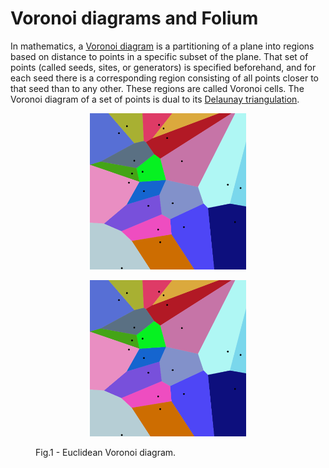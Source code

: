 # Voronoi diagrams and Folium

In mathematics, a [Voronoi diagram](https://en.wikipedia.org/wiki/Voronoi_diagram) is a partitioning of a plane into regions based on distance to points in a specific subset of the plane. That set of points (called seeds, sites, or generators) is specified beforehand, and for each seed there is a corresponding region consisting of all points closer to that seed than to any other. These regions are called Voronoi cells. The Voronoi diagram of a set of points is dual to its [Delaunay triangulation](https://en.wikipedia.org/wiki/Delaunay_triangulation).

<p align="center">
  <img src="/imgs/Voronoi_diagram.png" title="Euclidean Voronoi diagram" width="250" height="250">
</p>

<!DOCTYPE html>
<html>
<body>
<figure>
  <p align="center">
    <img src="/imgs/Voronoi_diagram.png" alt="Trulli" width="250" height="250">
    <figcaption>Fig.1 - Euclidean Voronoi diagram.</figcaption>
  </p>
</figure>

</body>
</html>
